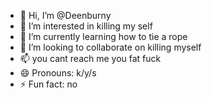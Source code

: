 - 👋 Hi, I’m @Deenburny
- 👀 I’m interested in killing my self
- 🌱 I’m currently learning how to tie a rope
- 💞️ I’m looking to collaborate on killing myself
- 📫 you cant reach me you fat fuck
- 😄 Pronouns: k/y/s
- ⚡ Fun fact: no
<!---
Deenburny/Deenburny is a ✨ special ✨ repository because its `README.md` (this file) appears on your GitHub profile.
You can click the Preview link to take a look at your changes.
--->
